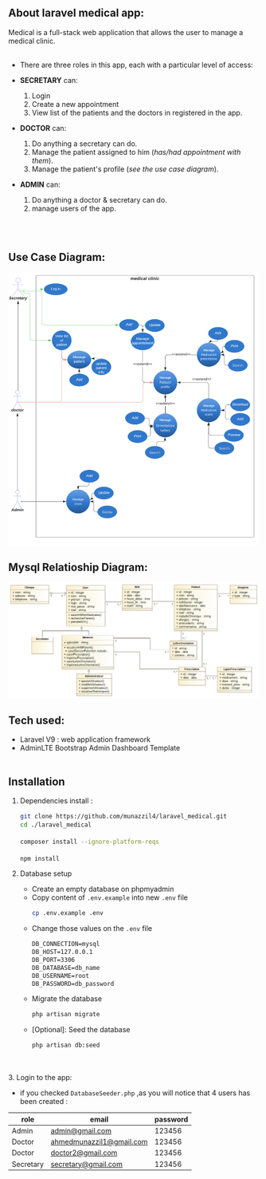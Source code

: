 ## About laravel medical app:

Medical is a full-stack web application that allows the user to manage a medical clinic.
</br></br>

-   There are three roles in this app, each with a particular level of access:
    </br>

-   **SECRETARY** can:
    1. Login
    2. Create a new appointment
    3. View list of the patients and the doctors in registered in the app.
-   **DOCTOR** can:
    1. Do anything a secretary can do.
    2. Manage the patient assigned to him (_has/had appointment with them_).
    3. Manage the patient's profile (_see the use case diagram_).
-   **ADMIN** can:
    1. Do anything a doctor & secretary can do.
    2. manage users of the app.

</br></br>

## Use Case Diagram:

![use case Diagram](./public/useCaseDiagram.png)

## Mysql Relatioship Diagram:

![mysql relationship Digram](./public/mysql_relationship.png)

## Tech used:

-   Laravel V9 : web application framework
-   AdminLTE Bootstrap Admin Dashboard Template
    </br></br>

## Installation

1. Dependencies install :

    ```bash
    git clone https://github.com/munazzil4/laravel_medical.git
    cd ./laravel_medical

    composer install --ignore-platform-reqs

    npm install
    ```

2. Database setup

    - Create an empty database on phpmyadmin
    - Copy content of `.env.example` into new `.env` file
        ```bash
        cp .env.example .env
        ```
    - Change those values on the `.env` file
        ```env
        DB_CONNECTION=mysql
        DB_HOST=127.0.0.1
        DB_PORT=3306
        DB_DATABASE=db_name
        DB_USERNAME=root
        DB_PASSWORD=db_password
        ```
    - Migrate the database
        ```bash
        php artisan migrate
        ```
    - [Optional]: Seed the database
        ```bash
        php artisan db:seed
        ```

</br></br> 3. Login to the app:

-   if you checked `DatabaseSeeder.php` ,as you will notice that 4 users has been created :

| role      | email                       | password |
| --------- | --------------------------- | -------- |
| Admin     | admin@gmail.com             | 123456   |
| Doctor    | ahmedmunazzil1@gmail.com    | 123456   |
| Doctor    | doctor2@gmail.com           | 123456   |
| Secretary | secretary@gmail.com         | 123456   |
